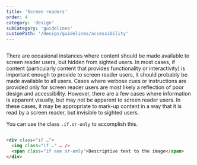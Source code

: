 ```yaml
---
title: 'Screen readers'
order: 4
category: 'design'
subCategory: 'guidelines'
customPath: '/design/guidelines/accessibility'
---
```


<div class="if text layout columns">
<div class="if text body">

There are occasional instances where content should be made available to screen reader users, but hidden from sighted users. In most cases, if content (particularly content that provides functionality or interactivity) is important enough to provide to screen reader users, it should probably be made available to all users. Cases where verbose cues or instructions are provided only for screen reader users are most likely a reflection of poor design and accessibility. However, there are a few cases where information is apparent visually, but may not be apparent to screen reader users. In these cases, it may be appropriate to mark-up content in a way that it is read by a screen reader, but invisible to sighted users.

You can use the class `.if.sr-only` to accomplish this.

</div>
</div>

```html
<div class="if …">
  <img class="if …" … />
  <span class="if axe sr-only">Descriptive text to the image</span>
</div>
```
